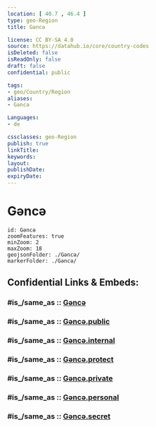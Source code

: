 ```yaml
---
location: [ 40.7 , 46.4 ] 
type: geo-Region
title: Gəncə

license: CC BY-SA 4.0
source: https://datahub.io/core/country-codes
isDeleted: false
isReadOnly: false
draft: false
confidential: public

tags:
- geo/Country/Region
aliases:
- Gəncə

Languages:
- de

cssclasses: geo-Region
publish: true
linkTitle: 
keywords: 
layout: 
publishDate: 
expiryDate: 
---
```


# Gəncə

```leaflet
id: Gəncə
zoomFeatures: true 
minZoom: 2 
maxZoom: 18
geojsonFolder: ./Gəncə/
markerFolder: ./Gəncə/
```


## Confidential Links & Embeds: 

### #is_/same_as :: [Gəncə](/_Standards/Earth/Continent/Asia/Asia~North~West/Azerbaijan/Regions~Azerbaijan/Ganja-Qazakh/counties~Ganja-Qazakh/Gəncə.md) 

### #is_/same_as :: [Gəncə.public](/_public/Earth/Continent/Asia/Asia~North~West/Azerbaijan/Regions~Azerbaijan/Ganja-Qazakh/counties~Ganja-Qazakh/Gəncə.public.md) 

### #is_/same_as :: [Gəncə.internal](/_internal/Earth/Continent/Asia/Asia~North~West/Azerbaijan/Regions~Azerbaijan/Ganja-Qazakh/counties~Ganja-Qazakh/Gəncə.internal.md) 

### #is_/same_as :: [Gəncə.protect](/_protect/Earth/Continent/Asia/Asia~North~West/Azerbaijan/Regions~Azerbaijan/Ganja-Qazakh/counties~Ganja-Qazakh/Gəncə.protect.md) 

### #is_/same_as :: [Gəncə.private](/_private/Earth/Continent/Asia/Asia~North~West/Azerbaijan/Regions~Azerbaijan/Ganja-Qazakh/counties~Ganja-Qazakh/Gəncə.private.md) 

### #is_/same_as :: [Gəncə.personal](/_personal/Earth/Continent/Asia/Asia~North~West/Azerbaijan/Regions~Azerbaijan/Ganja-Qazakh/counties~Ganja-Qazakh/Gəncə.personal.md) 

### #is_/same_as :: [Gəncə.secret](/_secret/Earth/Continent/Asia/Asia~North~West/Azerbaijan/Regions~Azerbaijan/Ganja-Qazakh/counties~Ganja-Qazakh/Gəncə.secret.md)

